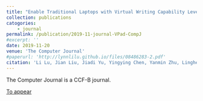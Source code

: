 ```yaml
---
title: "Enable Traditional Laptops with Virtual Writing Capability Leveraging Acoustic Signals"
collection: publications
catogories: 
    - journal
permalink: /publication/2019-11-journal-VPad-CompJ
#excerpt: ''
date: 2019-11-20
venue: 'The Computer Journal'
#paperurl: 'http://lynnlilu.github.io/files/08486283-2.pdf'
citation: 'Li Lu, Jian Liu, Jiadi Yu, Yingying Chen, Yanmin Zhu, Linghe Kong, Minglu Li. (2019). &quot;Enable Traditional Laptops with Virtual Writing Capability Leveraging Acoustic Signals.&quot; <i>The Computer Journal</i>. doi: 10.1093/comjnl/bxz153.'
---
```


The Computer Journal is a CCF-B journal. 


[To appear](https://www.doi.org/10.1093/comjnl/bxz153)

